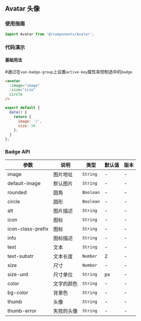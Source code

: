 ## Avatar 头像

### 使用指南
``` javascript
import Avatar from '@/components/Avatar';

```

### 代码演示

#### 基础用法

#通过在`van-badge-group`上设置`active-key`属性来控制选中的`badge`

```html
<avatar
  :image="image"
  :size="size"
  circle
/>
```

``` javascript
export default {
  data() {
    return {
      image: '/',
      size: 50
    };
  }
};
```

### Badge API

| 参数 | 说明 | 类型 | 默认值 | 版本 |
|------|------|------|------|------|
| image | 图片地址 | `String` | - | - |
| default-image | 默认图片 | `String` | - | - |
| rounded | 圆角 | `Boolean` | - | - |
| circle | 圆形 | `Boolean` | - | - |
| alt | 图片描述 | `String` | - | - |
| icon | 图标 | `String` | - | - |
| icon-class-prefix | 图标 | `String` | - | - |
| info | 图标描述 | `String` | - | - |
| text | 文本 | `String` | - | - |
| text-substr | 文本长度 | `Number` | 2 | - |
| size | 尺寸 | `Number` | - | - |
| size-unit | 尺寸单位 | `String` | px | - |
| color | 文字的颜色 | `String` | - | - |
| bg-color | 背景色 | `String` | - | - |
| thumb | 头像 | `String` | - | - |
| thumb-error | 失败的头像 | `String` | - | - |
